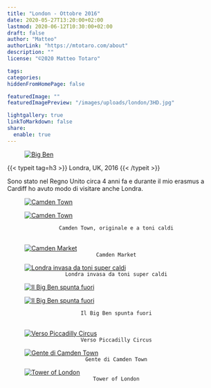 ```yaml
---
title: "London - Ottobre 2016"
date: 2020-05-27T13:20:00+02:00
lastmod: 2020-06-12T10:30:00+02:00
draft: false
author: "Matteo"
authorLink: "https://mtotaro.com/about"
description: ""
license: "©2020 Matteo Totaro"

tags:
categories:
hiddenFromHomePage: false

featuredImage: ""
featuredImagePreview: "/images/uploads/london/3HD.jpg"

lightgallery: true
linkToMarkdown: false
share:
  enable: true
---
```


<div class="container-fluid">
    <div class="ratio-box fade-box">
        <figure>
          <a class="lightgallery" 
                  href=/images/uploads/london/1HD.jpg
                  title="Big Ben"
                  data-thumbnail=/images/uploads/london/1.jpg
                  data-sub-html="Big Ben">
                  <img class="lazyload blur-up"
                      src=/svg/loading/normal.svg
                      data-src=/images/uploads/london/1HD.jpg
                      data-sizes=auto
                      alt="Big Ben"></a>
        </figure>
        {{< typeit tag=h3 >}} Londra, UK, 2016 {{< /typeit >}}
        <p>Sono stato nel Regno Unito circa 4 anni fa e durante il mio erasmus a Cardiff ho avuto modo di visitare anche Londra.
        </p>
      <div class="row">
            <div class="scroll-view">
              <div class="scroll-doc">
                <div class="scroll-item">
                  <div class="thumbnail">
                      <figure>
                        <a class="lightgallery" 
                                href=/images/uploads/london/3HD.jpg
                                title="Camden Town"
                                data-thumbnail=/images/uploads/london/3.jpg
                                data-sub-html="Camden Town">
                                <img class="lazyload blur-up"
                                    src=/svg/loading/normal.svg
                                    data-src=/images/uploads/london/3HD.jpg
                                    data-sizes=auto
                                    alt="Camden Town"></a>
                      </figure>
                  </div>
                </div>
                <div class="scroll-item">
                  <div class="thumbnail">
                      <figure>
                        <a class="lightgallery" 
                                href=/images/uploads/london/4HD.jpg
                                title="Camden Town"
                                data-thumbnail=/images/uploads/london/4.jpg
                                data-sub-html="Camden Town">
                                <img class="lazyload blur-up"
                                    src=/svg/loading/normal.svg
                                    data-src=/images/uploads/london/4HD.jpg
                                    data-sizes=auto
                                    alt="Camden Town"></a>
                      </figure>
                  </div>
                </div>
            </div>
        </div>
      </div>
      <figcaption class=image-caption style="text-align:center">
          <code>Camden Town, originale e a toni caldi</code>
      </figcaption><br>
        <figure>
          <a class="lightgallery" 
                  href=/images/uploads/london/6HD.jpg
                  title="Camden Market"
                  data-thumbnail=/images/uploads/london/6.jpg
                  data-sub-html="Camden Market">
                  <img class="lazyload blur-up"
                      src=/svg/loading/normal.svg
                      data-src=/images/uploads/london/6HD.jpg
                      data-sizes=auto
                      alt="Camden Market"></a>
              <figcaption class=image-caption style="text-align:center">
                <code>Camden Market</code>
              </figcaption>
        </figure>
        <figure>
          <a class="lightgallery" 
                  href=/images/uploads/london/7HD.jpg
                  title="Londra invasa da toni super caldi"
                  data-thumbnail=/images/uploads/london/7.jpg
                  data-sub-html="Londra invasa da toni super caldi">
                  <img class="lazyload blur-up"
                       src=/svg/loading/normal.svg
                       data-src=/images/uploads/london/7HD.jpg
                       data-sizes=auto
                       alt="Londra invasa da toni super caldi"></a>
              <figcaption class=image-caption style="text-align:center">
                <code>Londra invasa da toni super caldi</code>
              </figcaption>
          </figure>
      <div class="row">
            <div class="scroll-view">
              <div class="scroll-doc">
                <div class="scroll-item">
                  <div class="thumbnail">
                    <figure>
                      <a class="lightgallery" 
                              href=/images/uploads/london/11HD.jpg
                              title="Il Big Ben spunta fuori"
                              data-thumbnail=/images/uploads/london/11.jpg
                              data-sub-html="Il Big Ben spunta fuori">
                              <img class="lazyload blur-up"
                                  src=/svg/loading/normal.svg
                                  data-src=/images/uploads/london/11HD.jpg
                                  data-sizes=auto
                                  alt="Il Big Ben spunta fuori"></a>
                    </figure>
                  </div>
                </div>
                <div class="scroll-item">
                  <div class="thumbnail">
                    <figure>
                      <a class="lightgallery" 
                              href=/images/uploads/london/8HD.jpg
                              title="Il Big Ben spunta fuori"
                              data-thumbnail=/images/uploads/london/8.jpg
                              data-sub-html="Il Big Ben spunta fuori">
                              <img class="lazyload blur-up"
                                  src=/svg/loading/normal.svg
                                  data-src=/images/uploads/london/8HD.jpg
                                  data-sizes=auto
                                  alt="Il Big Ben spunta fuori"></a>
                    </figure>
                  </div>
                </div>
            </div>
        </div>
      </div>
      <figcaption class=image-caption style="text-align:center">
          <code>Il Big Ben spunta fuori</code>
      </figcaption><br>
        <figure>
          <a class="lightgallery" 
                  href=/images/uploads/london/9.jpg
                  title="Verso Piccadilly Circus"
                  data-thumbnail=/images/uploads/london/9.jpg
                  data-sub-html="Verso Piccadilly Circus">
                  <img class="lazyload blur-up"
                      src=/svg/loading/normal.svg
                      data-src=/images/uploads/london/9.jpg
                      data-sizes=auto
                      alt="Verso Piccadilly Circus"></a>
              <figcaption class=image-caption style="text-align:center">
                 <code>Verso Piccadilly Circus</code>
              </figcaption>
        </figure>
        <figure>
          <a class="lightgallery" 
                  href=/images/uploads/london/5HD.jpg
                  title="Gente di Camden Town"
                  data-thumbnail=/images/uploads/london/5.jpg
                  data-sub-html="Gente di Camden Town">
                  <img class="lazyload blur-up"
                      src=/svg/loading/normal.svg
                      data-src=/images/uploads/london/5HD.jpg
                      data-sizes=auto
                      alt="Gente di Camden Town"></a>
              <figcaption class=image-caption style="text-align:center">
                <code>Gente di Camden Town</code>
              </figcaption>
        </figure>
        <figure>
          <a class="lightgallery" 
                  href=/images/uploads/london/10HD.jpg
                  title="Tower of London"
                  data-thumbnail=/images/uploads/london/10.jpg
                  data-sub-html="Tower of London">
                  <img class="lazyload blur-up"
                      src=/svg/loading/normal.svg
                      data-src=/images/uploads/london/10HD.jpg
                      data-sizes=auto
                      alt="Tower of London"></a>
              <figcaption class=image-caption style="text-align:center">
                  <code>Tower of London</code>
              </figcaption>
        </figure>
    </div>
 </div>